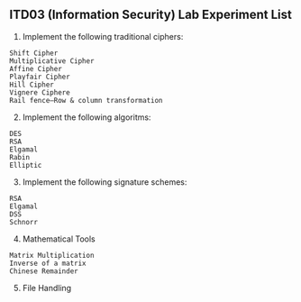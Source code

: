 ## ITD03 (Information Security) Lab Experiment List

1. Implement the following traditional ciphers:
```
Shift Cipher
Multiplicative Cipher
Affine Cipher
Playfair Cipher
Hill Cipher
Vignere Ciphere
Rail fence—Row & column transformation
```
2. Implement the following algoritms:
```
DES
RSA
Elgamal
Rabin
Elliptic
```

3. Implement the following signature schemes:
```
RSA 
Elgamal
DSS
Schnorr
```

4. Mathematical Tools
```
Matrix Multiplication
Inverse of a matrix
Chinese Remainder
```

5. File Handling
